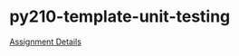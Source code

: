 # py210-template-unit-testing

[Assignment Details](https://uwpce-pythoncert.github.io/ProgrammingInPython/exercises/unit_testing/unit_testing.html)
